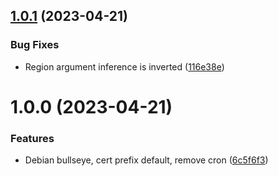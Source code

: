 ## [1.0.1](https://github.com/laurence79/letsencrypt-gcloud-balancer/compare/v1.0.0...v1.0.1) (2023-04-21)


### Bug Fixes

* Region argument inference is inverted ([116e38e](https://github.com/laurence79/letsencrypt-gcloud-balancer/commit/116e38ee16cf0fb42d96197d6301f8c6b7b08600))

# 1.0.0 (2023-04-21)


### Features

* Debian bullseye, cert prefix default, remove cron ([6c5f6f3](https://github.com/laurence79/letsencrypt-gcloud-balancer/commit/6c5f6f332d04015067f0954485171fa8c66d6d69))
